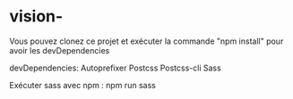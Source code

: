 # vision-

Vous pouvez clonez ce projet et exécuter la commande "npm install" pour avoir les devDependencies

devDependencies:
Autoprefixer
Postcss
Postcss-cli
Sass

Exécuter sass avec npm : npm run sass

